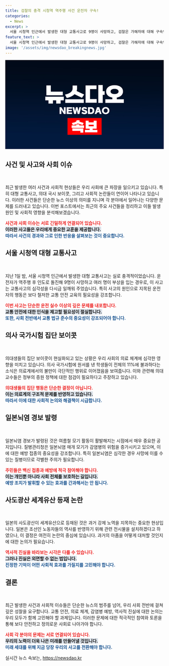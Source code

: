 ```yaml
---
title: 검찰의 충격 시청역 역주행 사건 운전자 구속!
categories:
  - News
excerpt: >
  서울 시청역 인근에서 발생한 대형 교통사고로 9명이 사망하고, 검찰은 가해자에 대해 구속영장을 청구했다. 이재명 후보의 영남권 경선 독주가 눈길을 끌며, 의대 교수들은 국정조사를 요구하고 있다.
feature_text: >
  서울 시청역 인근에서 발생한 대형 교통사고로 9명이 사망하고, 검찰은 가해자에 대해 구속영장을 청구했다. 이재명 후보의 영남권 경선 독주가 눈길을 끌며, 의대 교수들은 국정조사를 요구하고 있다.
image: '/assets/img/newsdao_breakingnews.jpg'
---
```


<p><img src="/assets/img/newsdao_breakingnews.jpg" alt="flaretime 속보" /></p>

<h2 data-ke-size="size26">사건 및 사고와 사회 이슈</h2>

<p data-ke-size="size16">&nbsp;</p>

<p>최근 발생한 여러 사건과 사회적 현상들은 우리 사회에 큰 파장을 일으키고 있습니다. 특히 대형 교통사고, 의대 국시 보이콧, 그리고 사회적 논란들이 연이어 나타나고 있습니다. 이러한 사건들은 단순한 뉴스 이상의 의미를 지니며 각 분야에서 일어나는 다양한 문제를 드러내고 있습니다. 이번 포스트에서는 최근의 주요 사건들을 정리하고 이들 발생 원인 및 사회적 영향을 분석해보겠습니다.</p>

<p><b><span style="color: #ee2323;">사건과 사회 이슈는 서로 긴밀하게 연결되어 있습니다.</span></b><br />
<b><span style="background-color: #21538527;">이러한 사고들은 우리에게 중요한 교훈을 제공합니다.</span></b><br />
<b><span style="color: #1a5490;">따라서 사건의 경과와 그로 인한 반응을 살펴보는 것이 중요합니다.</span></b></p>

<h2 data-ke-size="size26">서울 시청역 대형 교통사고</h2>

<p data-ke-size="size16">&nbsp;</p>

<p>지난 1일 밤, 서울 시청역 인근에서 발생한 대형 교통사고는 실로 충격적이었습니다. 운전자가 역주행 후 인도로 돌진해 9명이 사망하고 여러 명이 부상을 입는 경우로, 이 사고는 교통사고의 심각성을 다시금 일깨워 주었습니다. 특히 사고의 원인으로 지목된 운전자의 행동은 보다 철저한 교통 안전 교육의 필요성을 강조합니다.</p>

<p><b><span style="color: #ee2323;">이번 사고는 단순한 운전 실수 이상의 깊은 문제를 내포합니다.</span></b><br />
<b><span style="background-color: #21538527;">교통 안전에 대한 인식을 제고할 필요성이 절실합니다.</span></b><br />
<b><span style="color: #1a5490;">또한, 사회 전반에서 교통 법규 준수의 중요성이 강조되어야 합니다.</span></b></p>

<h2 data-ke-size="size26">의사 국가시험 집단 보이콧</h2>

<p data-ke-size="size16">&nbsp;</p>

<p>의대생들의 집단 보이콧이 현실화되고 있는 상황은 우리 사회의 의료 체계에 심각한 영향을 미치고 있습니다. 의사 국가시험에 원서를 낸 학생들이 전체의 11%에 불과하다는 소식은 의료계에서의 불만이 극단적인 행위로 이어졌음을 보여줍니다. 이와 관련해 의대 교수들은 정부의 증원 정책에 대한 점검이 필요하다고 주장하고 있습니다.</p>

<p><b><span style="color: #ee2323;">의대생들의 집단 행동은 단순한 결정이 아닙니다.</span></b><br />
<b><span style="background-color: #21538527;">이는 의료계의 구조적 문제를 반영하고 있습니다.</span></b><br />
<b><span style="color: #1a5490;">따라서 이에 대한 사회적 논의와 해결책이 시급합니다.</span></b></p>

<h2 data-ke-size="size26">일본뇌염 경보 발령</h2>

<p data-ke-size="size16">&nbsp;</p>

<p>일본뇌염 경보가 발령된 것은 여름철 모기 활동이 활발해지는 시점에서 매우 중요한 공지입니다. 질병관리청은 일본뇌염 매개 모기가 감염병의 위험을 증가시키고 있으며, 이에 대한 예방 접종의 중요성을 강조합니다. 특히 일본뇌염은 심각한 경우 사망에 이를 수 있는 질병이므로 각별한 주의가 필요합니다.</p>

<p><b><span style="color: #ee2323;">주민들은 백신 접종과 예방에 적극 참여해야 합니다.</span></b><br />
<b><span style="background-color: #21538527;">이는 개인뿐 아니라 사회 전체를 보호하는 길입니다.</span></b><br />
<b><span style="color: #1a5490;">예방 조치가 발휘할 수 있는 효과를 간과해서는 안 됩니다.</span></b></p>

<h2 data-ke-size="size26">사도광산 세계유산 등재 논란</h2>

<p data-ke-size="size16">&nbsp;</p>

<p>일본의 사도광산이 세계유산으로 등재된 것은 과거 강제 노역을 지목하는 중요한 현상입니다. 일본은 조선인 노동자들의 역사를 반영하기 위해 관련 전시물을 설치하겠다고 하였으나, 이 결정은 여전히 논란의 중심에 있습니다. 과거의 아픔을 어떻게 대처할 것인지에 대한 논의가 필요습니다.</p>

<p><b><span style="color: #ee2323;">역사적 진실을 바라보는 시각은 다를 수 있습니다.</span></b><br />
<b><span style="background-color: #21538527;">그러나 진실은 외면할 수 없는 법입니다.</span></b><br />
<b><span style="color: #1a5490;">진정한 기억이 어떤 사회적 효과를 가질지를 고민해야 합니다.</span></b></p>

<h2 data-ke-size="size26">결론</h2>

<p data-ke-size="size16">&nbsp;</p>

<p>최근 발생한 사건과 사회적 이슈들은 단순한 뉴스의 범주를 넘어, 우리 사회 전반에 걸쳐 깊은 성찰을 요구합니다. 교통 안전, 의료 체계, 감염병 예방, 역사적 진실에 대한 논의는 우리 모두가 함께 고민해야 할 과제입니다. 이러한 문제에 대한 적극적인 참여와 토론을 통해 보다 안전하고 정의로운 사회로 나아가야 합니다.</p>

<p><b><span style="color: #ee2323;">사회 각 분야의 문제는 서로 연결되어 있습니다.</span></b><br />
<b><span style="background-color: #21538527;">우리의 노력이 더욱 나은 미래를 만들어낼 것입니다.</span></b><br />
<b><span style="color: #1a5490;">미래 세대를 위해 지금 당장 우리의 사고를 전환해야 합니다.</span></b></p>
실시간 뉴스 속보는, <a href="https://newsdao.kr" rel="dofollow">https://newsdao.kr</a>


